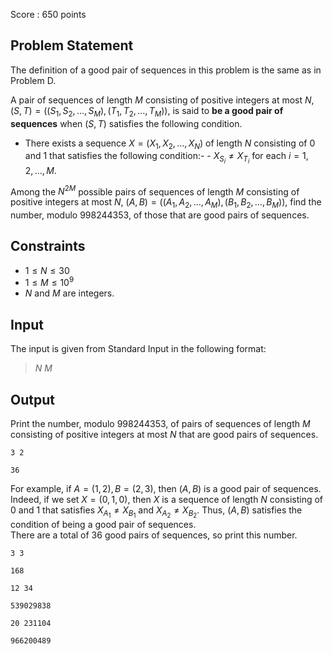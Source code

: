 Score : $650$ points

## Problem Statement

The definition of a good pair of sequences in this problem is the same as in Problem D.

A pair of sequences of length $M$ consisting of positive integers at most $N$, $(S, T) = ((S_1, S_2, \dots, S_M), (T_1, T_2, \dots, T_M))$, is said to **be a good pair of sequences** when $(S, T)$ satisfies the following condition.

- There exists a sequence $X = (X_1, X_2, \dots, X_N)$ of length $N$ consisting of $0$ and $1$ that satisfies the following condition:-   - $X_{S_i} \neq X_{T_i}$ for each $i=1, 2, \dots, M$.

Among the $N^{2M}$ possible pairs of sequences of length $M$ consisting of positive integers at most $N$, $(A, B) = ((A_1, A_2, \dots, A_M), (B_1, B_2, \dots, B_M))$, find the number, modulo $998244353$, of those that are good pairs of sequences.

## Constraints

- $1 \leq N \leq 30$
- $1 \leq M \leq 10^9$
- $N$ and $M$ are integers.

## Input

The input is given from Standard Input in the following format:

> $N$ $M$

## Output

Print the number, modulo $998244353$, of pairs of sequences of length $M$ consisting of positive integers at most $N$ that are good pairs of sequences.

```input1
3 2
```

```output1
36
```

For example, if $A=(1,2), B=(2,3)$, then $(A, B)$ is a good pair of sequences. Indeed, if we set $X=(0,1,0)$, then $X$ is a sequence of length $N$ consisting of $0$ and $1$ that satisfies $X_{A_1} \neq X_{B_1}$ and $X_{A_2} \neq X_{B_2}$. Thus, $(A, B)$ satisfies the condition of being a good pair of sequences.<br>
There are a total of $36$ good pairs of sequences, so print this number.

```input2
3 3
```

```output2
168
```

```input3
12 34
```

```output3
539029838
```

```input4
20 231104
```

```output4
966200489
```